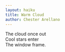 ```yaml
---
layout: haiku
title: Warm Cloud
author: Chester Arellano
---
```


The cloud once out <br>
Cool stars enter <br>
The window frame. <br>
